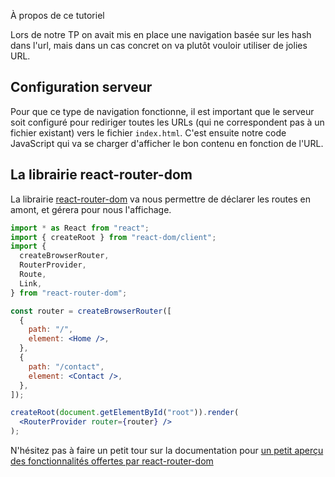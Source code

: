 À propos de ce tutoriel

Lors de notre TP on avait mis en place une navigation basée sur les hash dans l'url, mais dans un cas concret on va plutôt vouloir utiliser de jolies URL.

## Configuration serveur

Pour que ce type de navigation fonctionne, il est important que le serveur soit configuré pour rediriger toutes les URLs (qui ne correspondent pas à un fichier existant) vers le fichier `index.html`. C'est ensuite notre code JavaScript qui va se charger d'afficher le bon contenu en fonction de l'URL.

## La librairie react-router-dom

La librairie [react-router-dom](https://reactrouter.com/en/main) va nous permettre de déclarer les routes en amont, et gérera pour nous l'affichage.

```jsx
import * as React from "react";
import { createRoot } from "react-dom/client";
import {
  createBrowserRouter,
  RouterProvider,
  Route,
  Link,
} from "react-router-dom";

const router = createBrowserRouter([
  {
    path: "/",
    element: <Home />,
  },
  {
    path: "/contact",
    element: <Contact />,
  },
]);

createRoot(document.getElementById("root")).render(
  <RouterProvider router={router} />
);
```

N'hésitez pas à faire un petit tour sur la documentation pour [un petit aperçu des fonctionnalités offertes par react-router-dom](https://reactrouter.com/en/main/start/overview)
